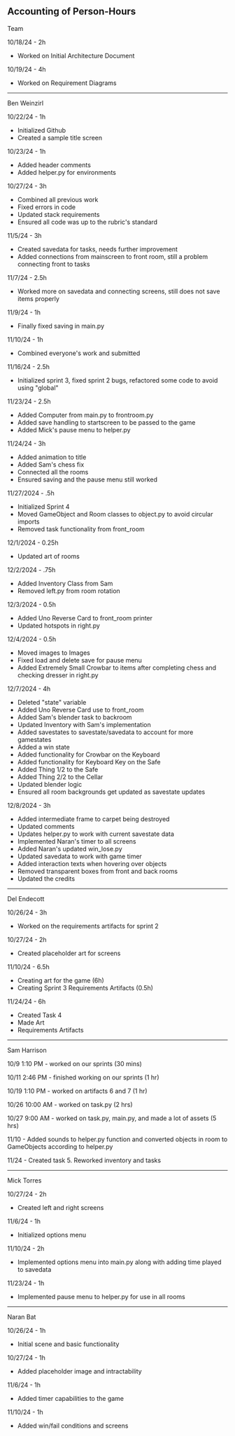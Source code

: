 Accounting of Person-Hours
---
Team 

10/18/24 - 2h

* Worked on Initial Architecture Document

10/19/24 - 4h

* Worked on Requirement Diagrams

---
Ben Weinzirl

10/22/24 - 1h

* Initialized Github
* Created a sample title screen

10/23/24 - 1h

* Added header comments
* Added helper.py for environments

10/27/24 - 3h

* Combined all previous work
* Fixed errors in code
* Updated stack requirements
* Ensured all code was up to the rubric's standard

11/5/24 - 3h

* Created savedata for tasks, needs further improvement
* Added connections from mainscreen to front room, still a problem connecting front to tasks

11/7/24 - 2.5h

* Worked more on savedata and connecting screens, still does not save items properly

11/9/24 - 1h

* Finally fixed saving in main.py

11/10/24 - 1h

* Combined everyone's work and submitted

11/16/24 - 2.5h

* Initialized sprint 3, fixed sprint 2 bugs, refactored some code to avoid using "global"

11/23/24 - 2.5h

* Added Computer from main.py to frontroom.py
* Added save handling to startscreen to be passed to the game
* Added Mick's pause menu to helper.py

11/24/24 - 3h

* Added animation to title
* Added Sam's chess fix
* Connected all the rooms
* Ensured saving and the pause menu still worked

11/27/2024 - .5h

* Initialized Sprint 4
* Moved GameObject and Room classes to object.py to avoid circular imports
* Removed task functionality from front_room

12/1/2024 - 0.25h

* Updated art of rooms

12/2/2024 - .75h

* Added Inventory Class from Sam
* Removed left.py from room rotation

12/3/2024 - 0.5h

* Added Uno Reverse Card to front_room printer
* Updated hotspots in right.py

12/4/2024 - 0.5h

* Moved images to Images
* Fixed load and delete save for pause menu
* Added Extremely Small Crowbar to items after completing chess and checking dresser in right.py

12/7/2024 - 4h

* Deleted "state" variable
* Added Uno Reverse Card use to front_room
* Added Sam's blender task to backroom
* Updated Inventory with Sam's implementation
* Added savestates to savestate/savedata to account for more gamestates
* Added a win state
* Added functionality for Crowbar on the Keyboard
* Added functionality for Keyboard Key on the Safe
* Added Thing 1/2 to the Safe
* Added Thing 2/2 to the Cellar
* Updated blender logic
* Ensured all room backgrounds get updated as savestate updates

12/8/2024 - 3h

* Added intermediate frame to carpet being destroyed
* Updated comments
* Updates helper.py to work with current savestate data
* Implemented Naran's timer to all screens
* Added Naran's updated win_lose.py
* Updated savedata to work with game timer
* Added interaction texts when hovering over objects
* Removed transparent boxes from front and back rooms
* Updated the credits

---

Del Endecott

10/26/24 - 3h

* Worked on the requirements artifacts for sprint 2

10/27/24 - 2h

* Created placeholder art for screens

11/10/24 - 6.5h

* Creating art for the game (6h)
* Creating Sprint 3 Requirements Artifacts (0.5h)

11/24/24 - 6h

* Created Task 4
* Made Art
* Requirements Artifacts

---

Sam Harrison

10/9 1:10 PM - worked on our sprints (30 mins)

10/11 2:46 PM - finished working on our sprints (1 hr)

10/19 1:10 PM - worked on artifacts 6 and 7 (1 hr)

10/26 10:00 AM - worked on task.py (2 hrs)

10/27 9:00 AM - worked on task.py, main.py, and made a lot of assets (5 hrs)

11/10 - Added sounds to helper.py function and converted objects in room to GameObjects according to helper.py

11/24 - Created task 5. Reworked inventory and tasks

---

Mick Torres

10/27/24 - 2h

* Created left and right screens

11/6/24 - 1h

* Initialized options menu

11/10/24 - 2h

* Implemented options menu into main.py along with adding time played to savedata

11/23/24 - 1h

* Implemented pause menu to helper.py for use in all rooms

---

Naran Bat

10/26/24 - 1h

* Initial scene and basic functionality

10/27/24 - 1h

* Added placeholder image and intractability

11/6/24 - 1h

* Added timer capabilities to the game

11/10/24 - 1h

* Added win/fail conditions and screens
